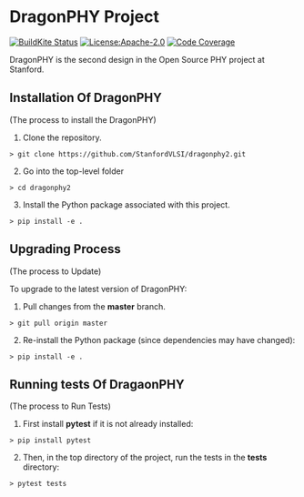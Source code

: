 # DragonPHY Project

[![BuildKite Status](https://badge.buildkite.com/46976365e67cd49a5ef6402136255426d399b17039869a1efd.svg?branch=master)](https://buildkite.com/stanford-aha/dragonphy2)
[![License:Apache-2.0](https://img.shields.io/badge/License-Apache%202.0-blue.svg)](https://opensource.org/licenses/Apache-2.0)
[![Code Coverage](https://codecov.io/gh/StanfordVLSI/dragonphy2/branch/master/graph/badge.svg)](https://codecov.io/gh/StanfordVLSI/dragonphy2)

DragonPHY is the second design in the Open Source PHY project at Stanford.

## Installation Of DragonPHY
(The process to install the DragonPHY)

1. Clone the repository.
```shell
> git clone https://github.com/StanfordVLSI/dragonphy2.git
```
2. Go into the top-level folder
```shell
> cd dragonphy2
```
3. Install the Python package associated with this project.
```shell
> pip install -e .
```

## Upgrading Process
(The process to Update)

To upgrade to the latest version of DragonPHY:
1. Pull changes from the **master** branch.
```shell
> git pull origin master
```
2. Re-install the Python package (since dependencies may have changed):
```shell
> pip install -e .
```

## Running tests Of DragaonPHY
(The process to Run Tests)

1. First install **pytest** if it is not already installed:
```shell
> pip install pytest
```
2. Then, in the top directory of the project, run the tests in the **tests** directory:
```shell
> pytest tests
```
